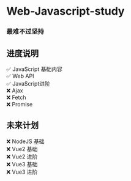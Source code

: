 # Web-Javascript-study

### 最难不过坚持

## 进度说明

✅ JavaScript 基础内容  
✅ Web API  
✅ JavaScript进阶  
❌ Ajax  
❌ Fetch  
❌ Promise   

## 未来计划

❌ NodeJS 基础  
❌ Vue2 基础  
❌ Vue2 进阶  
❌ Vue3 基础  
❌ Vue3 进阶
